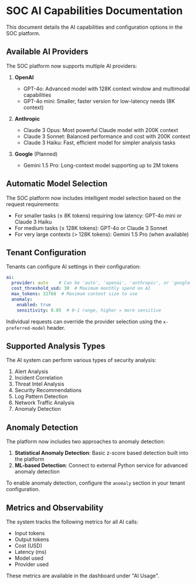 # SOC AI Capabilities Documentation

This document details the AI capabilities and configuration options in the SOC platform.

## Available AI Providers

The SOC platform now supports multiple AI providers:

1. **OpenAI**
   - GPT-4o: Advanced model with 128K context window and multimodal capabilities
   - GPT-4o mini: Smaller, faster version for low-latency needs (8K context)

2. **Anthropic**
   - Claude 3 Opus: Most powerful Claude model with 200K context
   - Claude 3 Sonnet: Balanced performance and cost with 200K context
   - Claude 3 Haiku: Fast, efficient model for simpler analysis tasks

3. **Google** (Planned)
   - Gemini 1.5 Pro: Long-context model supporting up to 2M tokens

## Automatic Model Selection

The SOC platform now includes intelligent model selection based on the request requirements:

- For smaller tasks (≤ 8K tokens) requiring low latency: GPT-4o mini or Claude 3 Haiku
- For medium tasks (≤ 128K tokens): GPT-4o or Claude 3 Sonnet
- For very large contexts (> 128K tokens): Gemini 1.5 Pro (when available)

## Tenant Configuration

Tenants can configure AI settings in their configuration:

```yaml
ai:
  provider: auto    # Can be 'auto', 'openai', 'anthropic', or 'google'
  cost_threshold_usd: 30  # Maximum monthly spend on AI
  max_tokens: 32768  # Maximum context size to use
  anomaly:
    enabled: true
    sensitivity: 0.85  # 0-1 range, higher = more sensitive
```

Individual requests can override the provider selection using the `x-preferred-model` header.

## Supported Analysis Types

The AI system can perform various types of security analysis:

1. Alert Analysis
2. Incident Correlation
3. Threat Intel Analysis
4. Security Recommendations
5. Log Pattern Detection
6. Network Traffic Analysis
7. Anomaly Detection

## Anomaly Detection

The platform now includes two approaches to anomaly detection:

1. **Statistical Anomaly Detection**: Basic z-score based detection built into the platform
2. **ML-based Detection**: Connect to external Python service for advanced anomaly detection

To enable anomaly detection, configure the `anomaly` section in your tenant configuration.

## Metrics and Observability

The system tracks the following metrics for all AI calls:

- Input tokens
- Output tokens
- Cost (USD)
- Latency (ms)
- Model used
- Provider used

These metrics are available in the dashboard under "AI Usage".